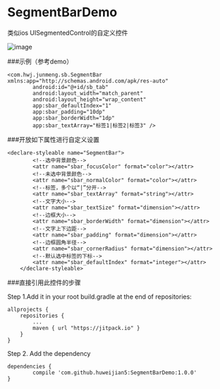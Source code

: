# SegmentBarDemo
类似ios UISegmentedControl的自定义控件

![image](https://github.com/huweijian5/SegmentBarDemo/blob/master/screenshots/device-2016-09-28-230043.png)

###示例（参考demo）
```
<com.hwj.junmeng.sb.SegmentBar xmlns:app="http://schemas.android.com/apk/res-auto"
        android:id="@+id/sb_tab"
        android:layout_width="match_parent"
        android:layout_height="wrap_content"
        app:sbar_defaultIndex="1"
        app:sbar_padding="10dp"
        app:sbar_borderWidth="1dp"
        app:sbar_textArray="标签1|标签2|标签3" />
```

###开放如下属性进行自定义设置
```
<declare-styleable name="SegmentBar">
        <!--选中背景颜色-->
        <attr name="sbar_focusColor" format="color"></attr>
        <!--未选中背景颜色-->
        <attr name="sbar_normalColor" format="color"></attr>
        <!--标签，多个以“|”分开-->
        <attr name="sbar_textArray" format="string"></attr>
        <!--文字大小-->
        <attr name="sbar_textSize" format="dimension"></attr>
        <!--边框大小-->
        <attr name="sbar_borderWidth" format="dimension"></attr>
        <!--文字上下边距-->
        <attr name="sbar_padding" format="dimension"></attr>
        <!--边框圆角半径-->
        <attr name="sbar_cornerRadius" format="dimension"></attr>
        <!--默认选中标签的下标-->
        <attr name="sbar_defaultIndex" format="integer"></attr>
    </declare-styleable>
```

###直接引用此控件的步骤

Step 1.Add it in your root build.gradle at the end of repositories:

	allprojects {
		repositories {
			...
			maven { url "https://jitpack.io" }
		}
	}
Step 2. Add the dependency

	dependencies {
	        compile 'com.github.huweijian5:SegmentBarDemo:1.0.0'
	}
